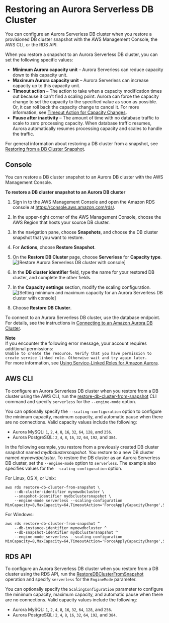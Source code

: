 # Restoring an Aurora Serverless DB Cluster<a name="aurora-serverless.restorefromsnapshot"></a>

You can configure an Aurora Serverless DB cluster when you restore a provisioned DB cluster snapshot with the AWS Management Console, the AWS CLI, or the RDS API\.

When you restore a snapshot to an Aurora Serverless DB cluster, you can set the following specific values:
+ **Minimum Aurora capacity unit** – Aurora Serverless can reduce capacity down to this capacity unit\.
+ **Maximum Aurora capacity unit** – Aurora Serverless can increase capacity up to this capacity unit\.
+ **Timeout action** – The action to take when a capacity modification times out because it can't find a scaling point\. Aurora can force the capacity change to set the capacity to the specified value as soon as possible\. Or, it can roll back the capacity change to cancel it\. For more information, see [Timeout Action for Capacity Changes](aurora-serverless.how-it-works.md#aurora-serverless.how-it-works.timeout-action)\.
+ **Pause after inactivity** – The amount of time with no database traffic to scale to zero processing capacity\. When database traffic resumes, Aurora automatically resumes processing capacity and scales to handle the traffic\.

For general information about restoring a DB cluster from a snapshot, see [Restoring from a DB Cluster Snapshot](USER_RestoreFromSnapshot.md)\.

## Console<a name="aurora-serverless.restorefromsnapshot.console"></a>

You can restore a DB cluster snapshot to an Aurora DB cluster with the AWS Management Console\.

**To restore a DB cluster snapshot to an Aurora DB cluster**

1. Sign in to the AWS Management Console and open the Amazon RDS console at [https://console\.aws\.amazon\.com/rds/](https://console.aws.amazon.com/rds/)\.

1. In the upper\-right corner of the AWS Management Console, choose the AWS Region that hosts your source DB cluster\.

1. In the navigation pane, choose **Snapshots**, and choose the DB cluster snapshot that you want to restore\.

1. For **Actions**, choose **Restore Snapshot**\.

1. On the **Restore DB Cluster** page, choose **Serverless** for **Capacity type**\.  
![\[Restore Aurora Serverless DB cluster with console\]](http://docs.aws.amazon.com/AmazonRDS/latest/AuroraUserGuide/images/aurora-serverless-restore.png)

1. In the **DB cluster identifier** field, type the name for your restored DB cluster, and complete the other fields\. 

1. In the **Capacity settings** section, modify the scaling configuration\.  
![\[Setting minimum and maximum capacity for an Aurora Serverless DB cluster with console\]](http://docs.aws.amazon.com/AmazonRDS/latest/AuroraUserGuide/images/aurora-serverless-capacity.png)

1. Choose **Restore DB Cluster**\.

To connect to an Aurora Serverless DB cluster, use the database endpoint\. For details, see the instructions in [Connecting to an Amazon Aurora DB Cluster](Aurora.Connecting.md)\.

**Note**  
If you encounter the following error message, your account requires additional permissions:  
`Unable to create the resource. Verify that you have permission to create service linked role. Otherwise wait and try again later.`  
For more information, see [Using Service\-Linked Roles for Amazon Aurora](UsingWithRDS.IAM.ServiceLinkedRoles.md)\.

## AWS CLI<a name="aurora-serverless.restorefromsnapshot.cli"></a>

To configure an Aurora Serverless DB cluster when you restore from a DB cluster using the AWS CLI, run the [restore\-db\-cluster\-from\-snapshot](https://docs.aws.amazon.com/cli/latest/reference/rds/restore-db-cluster-from-snapshot.html) CLI command and specify `serverless` for the `--engine-mode` option\.

You can optionally specify the `--scaling-configuration` option to configure the minimum capacity, maximum capacity, and automatic pause when there are no connections\. Valid capacity values include the following:
+ Aurora MySQL: `1`, `2`, `4`, `8`, `16`, `32`, `64`, `128`, and `256`\.
+ Aurora PostgreSQL: `2`, `4`, `8`, `16`, `32`, `64`, `192`, and `384`\.

In the following example, you restore from a previously created DB cluster snapshot named *mydbclustersnapshot*\. You restore to a new DB cluster named *mynewdbcluster*\. To restore the DB cluster as an Aurora Serverless DB cluster, set the `--engine-mode` option to `serverless`\. The example also specifies values for the `--scaling-configuration` option\.

For Linux, OS X, or Unix:

```
aws rds restore-db-cluster-from-snapshot \
    --db-cluster-identifier mynewdbcluster \
    --snapshot-identifier mydbclustersnapshot \
    --engine-mode serverless --scaling-configuration MinCapacity=8,MaxCapacity=64,TimeoutAction='ForceApplyCapacityChange',SecondsUntilAutoPause=1000,AutoPause=true
```

For Windows:

```
aws rds restore-db-cluster-from-snapshot ^
    --db-instance-identifier mynewdbcluster ^
    --db-snapshot-identifier mydbclustersnapshot ^
    --engine-mode serverless --scaling-configuration MinCapacity=8,MaxCapacity=64,TimeoutAction='ForceApplyCapacityChange',SecondsUntilAutoPause=1000,AutoPause=true
```

## RDS API<a name="aurora-serverless.restorefromsnapshot.api"></a>

To configure an Aurora Serverless DB cluster when you restore from a DB cluster using the RDS API, run the [RestoreDBClusterFromSnapshot](https://docs.aws.amazon.com/AmazonRDS/latest/APIReference/API_RestoreDBClusterFromSnapshot.html) operation and specify `serverless` for the `EngineMode` parameter\.

You can optionally specify the `ScalingConfiguration` parameter to configure the minimum capacity, maximum capacity, and automatic pause when there are no connections\. Valid capacity values include the following:
+ Aurora MySQL: `1`, `2`, `4`, `8`, `16`, `32`, `64`, `128`, and `256`\.
+ Aurora PostgreSQL: `2`, `4`, `8`, `16`, `32`, `64`, `192`, and `384`\.